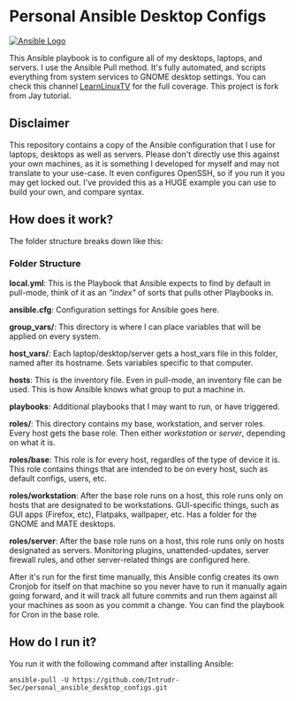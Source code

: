 # Personal Ansible Desktop Configs

[![Ansible Logo](https://www.learnlinux.tv/wp-content/uploads/2020/12/ansible-e1607524003363.png)](https://www.youtube.com/c/LearnLinuxtv/)

This Ansible playbook is to configure all of my desktops, laptops, and servers. I use the Ansible Pull method. It's fully automated, and scripts everything from system services to GNOME desktop settings. You can check this channel [LearnLinuxTV](https://www.youtube.com/c/LearnLinuxtv/) for the full coverage.
This project is fork from Jay tutorial.

## Disclaimer
This repository contains a copy of the Ansible configuration that I use for laptops, desktops as well as servers.
Please don't directly use this against your own machines, as it is something I developed for myself and may not translate to your use-case. It even configures OpenSSH, so if you run it you may get locked out. I've provided this as a HUGE example you can use to build your own, and compare syntax.

## How does it work?
The folder structure breaks down like this:

### Folder Structure

**local.yml**: This is the Playbook that Ansible expects to find by default in pull-mode, think of it as an *"index"* of sorts that pulls other Playbooks in.


**ansible.cfg**: Configuration settings for Ansible goes here.


**group_vars/**: This directory is where I can place variables that will be applied on every system.


**host_vars/**: Each laptop/desktop/server gets a host_vars file in this folder, named after its hostname. Sets variables specific to that computer.


**hosts**: This is the inventory file. Even in pull-mode, an inventory file can be used. This is how Ansible knows what group to put a machine in.


**playbooks**: Additional playbooks that I may want to run, or have triggered.


**roles/**: This directory contains my base, workstation, and server roles. Every host gets the base role. Then either *workstation* or *server*, depending on what it is.

**roles/base**: This role is for every host, regardles of the type of device it is. This role contains things that are intended to be on every host, such as default configs, users, etc.

**roles/workstation**: After the base role runs on a host, this role runs only on hosts that are designated to be workstations. GUI-specific things, such as GUI apps (Firefox, etc), Flatpaks, wallpaper, etc. Has a folder for the GNOME and MATE desktops.

**roles/server**: After the base role runs on a host, this role runs only on hosts designated as servers. Monitoring plugins, unattended-updates, server firewall rules, and other server-related things are configured here.

After it's run for the first time manually, this Ansible config creates its own Cronjob for itself on that machine so you never have to run it manually again going forward, and it will track all future commits and run them against all your machines as soon as you commit a change. You can find the playbook for Cron in the base role.

## How do I run it?
You run it with the following command after installing Ansible:

`ansible-pull -U https://github.com/Intrudr-Sec/personal_ansible_desktop_configs.git`
